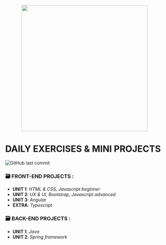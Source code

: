 <div align="center">
<img src="https://github.com/Elekekic/EPICODE-REPO/assets/157897660/76b00f36-7d92-4652-a6cc-00a296ebee5d" width="400px" />
</div>

<h1 > DAILY EXERCISES & MINI PROJECTS </h1>

![GitHub last commit](https://img.shields.io/github/last-commit/Elekekic/EPICODE-REPO)

### 🗃️ FRONT-END PROJECTS :

  - **UNIT 1**:  _HTML & CSS, Javascript beginner_
  - **UNIT 2**:  _UX & UI, Bootstrap, Javascript advanced_
  - **UNIT 3**:  _Angular_
  - **EXTRA**:  _Typescript_

### 🗃️ BACK-END PROJECTS :
  - **UNIT 1**:  _Java_
  - **UNIT 2**:  _Spring framework_
